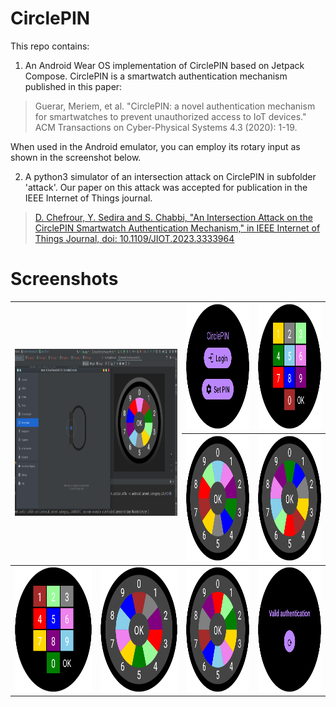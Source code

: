 # CirclePIN
This repo contains:
1. An Android Wear OS implementation of CirclePIN based on Jetpack Compose. CirclePIN is a smartwatch authentication mechanism published in this paper:

> Guerar, Meriem, et al. "CirclePIN: a novel authentication mechanism for smartwatches to prevent unauthorized access to IoT devices." ACM Transactions on Cyber-Physical Systems 4.3 (2020): 1-19.

When used in the Android emulator, you can employ its rotary input as shown in the screenshot below.

2. A python3 simulator of an intersection attack on CirclePIN in subfolder 'attack'. Our paper on this attack was accepted for publication in the IEEE Internet of Things journal.
> <a href="https://ieeexplore.ieee.org/document/10320377">D. Chefrour, Y. Sedira and S. Chabbi, "An Intersection Attack on the CirclePIN Smartwatch Authentication Mechanism," in IEEE Internet of Things Journal, doi: 10.1109/JIOT.2023.3333964</a>

#  Screenshots
<table>
<thead>
  <tr>
    <th colspan="2" rowspan="3"> <img src="https://github.com/cdjalel/CirclePIN/blob/main/screenshots/rotary-input.png?raw=true" width="500" height="267"></th>
    <th><img src="https://github.com/cdjalel/CirclePIN/blob/main/screenshots/welcome.png?raw=true" width="200" height="200"></th>
    <th><img src="https://github.com/cdjalel/CirclePIN/blob/main/screenshots/f1-a.png?raw=true" width="200" height="200"></th>
  </tr>
  <tr>
    <th><img src="https://github.com/cdjalel/CirclePIN/blob/main/screenshots/f1-b.png?raw=true" width="200" height="200"></th>
    <th><img src="https://github.com/cdjalel/CirclePIN/blob/main/screenshots/f1-c.png?raw=true" width="200" height="200"></th>
  </tr>
</thead>
<tbody>
  <tr>
    <td><img src="https://github.com/cdjalel/CirclePIN/blob/main/screenshots/f1-d.png?raw=true" width="200" height="200"></td>
    <td><img src="https://github.com/cdjalel/CirclePIN/blob/main/screenshots/f1-e.png?raw=true" width="200" height="200"></td>
    <td><img src="https://github.com/cdjalel/CirclePIN/blob/main/screenshots/f1-f.png?raw=true" width="200" height="200"></td>
    <td><img src="https://github.com/cdjalel/CirclePIN/blob/main/screenshots/success.png?raw=true" width="200" height="200"></td>
  </tr>
</tbody>
</table>
